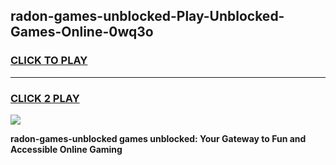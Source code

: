 
## radon-games-unblocked-Play-Unblocked-Games-Online-0wq3o
<h3>
<a href="https://premium76.site?title=radon-games-unblocked&ref=25A">CLICK TO PLAY</a></h3>
<hr>

<h3>
<a href="https://premium76.site?title=radon-games-unblocked&ref=25A">CLICK 2 PLAY</a>
  
</h3>

<a href="https://premium76.site?title=radon-games-unblocked&ref=25A"><img src="https://clearcache.store/games.png"></a>


**radon-games-unblocked games unblocked: Your Gateway to Fun and Accessible Online Gaming**
